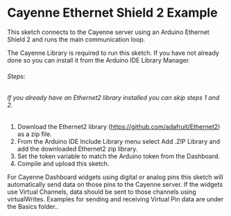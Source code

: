 # Cayenne Ethernet Shield 2 Example

This sketch connects to the Cayenne server using an Arduino Ethernet Shield 2
and runs the main communication loop.

The Cayenne Library is required to run this sketch. If you have not already done so you can install it from the Arduino IDE Library Manager.

###### Steps:
###### If you already have an Ethernet2 library installed you can skip steps 1 and 2.
1. Download the Ethernet2 library (https://github.com/adafruit/Ethernet2) as a zip file.
2. From the Arduino IDE Include Library menu select Add .ZIP Library and add the downloaded Ethernet2 zip library.
3. Set the token variable to match the Arduino token from the Dashboard.
4. Compile and upload this sketch.

For Cayenne Dashboard widgets using digital or analog pins this sketch will automatically
send data on those pins to the Cayenne server. If the widgets use Virtual Channels, data
should be sent to those channels using virtualWrites. Examples for sending and receiving
Virtual Pin data are under the Basics folder..